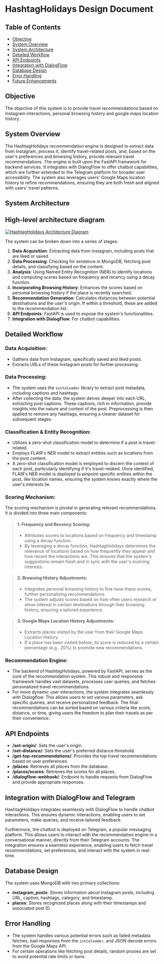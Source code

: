 # HashtagHolidays Design Document

## Table of Contents

- [Objective](#objective)
- [System Overview](#system-overview)
- [System Architecture](#system-architecture)
- [Detailed Workflow](#detailed-workflow)
- [API Endpoints](#api-endpoints)
- [Integration with DialogFlow](#integration-with-dialogflow)
- [Database Design](#database-design)
- [Error Handling](#error-handling)
- [Future Enhancements](#future-enhancements)

## Objective

The objective of this system is to provide travel recommendations based on Instagram interactions, personal browsing history and google maps location history.

## System Overview

The HashtagHolidays recommendation engine is designed to extract data from Instagram, process it, identify travel-related posts, and, based on the user's preferences and browsing history, provide relevant travel recommendations. The engine is built upon the FastAPI framework for backend services. It integrates with DialogFlow to offer chatbot capabilities, which are further extended to the Telegram platform for broader user accessibility. The system also leverages users' Google Maps location history to refine recommendations, ensuring they are both fresh and aligned with users' travel patterns.

## System Architecture

## High-level architecture diagram

<a target="_blank" href="https://imageupload.io/ImYSZVRQolrmR7n"><img  src="https://imageupload.io/ib/WfL465no8vMPbXJ_1692430781.png" alt="HashtagHolidays Architecture Diagram"/></a>

The system can be broken down into a series of stages:

1. **Data Acquisition**: Extracting data from Instagram, including posts that are liked or saved.
2. **Data Processing**: Checking for existence in MongoDB, fetching post details, and classifying based on the content.
3. **Analysis**: Using Named Entity Recognition (NER) to identify locations and computing scores based on frequency and recency using a decay function.
4. **Incorporating Browsing History**: Enhances the scores based on personal browsing history if the place is recently searched.
5. **Recommendation Generation**: Calculates distances between potential destinations and the user's origin. If within a threshold, these are added to the recommendation list.
6. **API Endpoints**: FastAPI is used to expose the system's functionalities.
7. **Integration with DialogFlow**: For chatbot capabilities.

## Detailed Workflow

### Data Acquisition:

- Gathers data from Instagram, specifically saved and liked posts.
- Extracts URLs of these Instagram posts for further processing.

### Data Processing:

- The system uses the `instaloader` library to extract post metadata, including captions and hashtags.
- After collecting the data, the system delves deeper into each URL, extracting post captions. These captions, rich in information, provide insights into the nature and context of the post. Preprocessing is then applied to remove any hashtags, ensuring a cleaner dataset for subsequent stages.

### Classification & Entity Recognition:

- Utilizes a zero-shot classification model to determine if a post is travel-related.
- Employs FLAIR's NER model to extract entities such as locations from the post content.
- A zero-shot classification model is employed to discern the context of each post, particularly identifying if it's travel-related. Once identified, FLAIR's NER model is deployed to pinpoint specific entities within the post, like location names, ensuring the system knows exactly where the user's interests lie.

### Scoring Mechanism:

The scoring mechanism is pivotal in generating relevant recommendations. It is divided into three main components:

> #### 1. Frequency and Recency Scoring:
>
> - Attributes scores to locations based on frequency and timestamp using a decay function.
> - By leveraging a decay function, HashtagHolidays determines the relevance of locations based on how frequently they appear and how recent the interactions are. This ensures that the system's suggestions remain fresh and in sync with the user's evolving interests.

> #### 2. Browsing History Adjustments:
>
> - Integrates personal browsing history to fine-tune these scores, further personalizing recommendations.
> - The system adjusts scores based on how often users research or show interest in certain destinations through their browsing history, ensuring a tailored experience.

> #### 3. Google Maps Location History Adjustments:
>
> - Extracts places visited by the user from their Google Maps Location History.
> - If a place has been visited before, its score is reduced by a certain percentage (e.g., 20%) to promote new recommendations.

### Recommendation Engine:

- The backend of HashtagHolidays, powered by FastAPI, serves as the core of the recommendation system. This robust and responsive framework handles vast datasets, processes user queries, and fetches personalized travel recommendations.
- For more dynamic user interactions, the system integrates seamlessly with Dialogflow. This allows users to set various parameters, ask specific queries, and receive personalized feedback. The final recommendations can be sorted based on various criteria like score, distance, or time, giving users the freedom to plan their travels as per their convenience.

## API Endpoints

- **/set-origin/**: Sets the user's origin.
- **/set-distance/**: Sets the user's preferred distance threshold.
- **/get-top-recommendations/**: Provides the top travel recommendations based on user preferences.
- **/places**: Retrieves all places from the database.
- **/places/scores**: Retrieves the scores for all places.
- **/dialogflow-webhook/**: Endpoint to handle requests from DialogFlow and provide appropriate responses.

## Integration with DialogFlow and Telegram

HashtagHolidays integrates seamlessly with DialogFlow to handle chatbot interactions. This ensures dynamic interactions, enabling users to set parameters, make queries, and receive tailored feedback.

Furthermore, the chatbot is deployed on Telegram, a popular messaging platform. This allows users to interact with the recommendation engine in a conversational manner, directly from their Telegram accounts. The integration ensures a seamless experience, enabling users to fetch travel recommendations, set preferences, and interact with the system in real-time.

## Database Design

The system uses MongoDB with two primary collections:

- **instagram_posts**: Stores information about Instagram posts, including URL, caption, hashtags, category, and timestamp.
- **places**: Stores recognized places along with their timestamps and associated post ID.

## Error Handling

- The system handles various potential errors such as failed metadata fetches, bad responses from the `instaloader`, and JSON decode errors from the Google Maps API.
- For certain operations like fetching post details, random proxies are set to avoid potential rate limits or bans.
